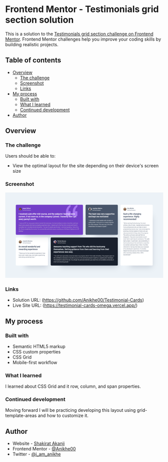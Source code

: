 # Frontend Mentor - Testimonials grid section solution

This is a solution to the [Testimonials grid section challenge on Frontend Mentor](https://www.frontendmentor.io/challenges/testimonials-grid-section-Nnw6J7Un7). Frontend Mentor challenges help you improve your coding skills by building realistic projects. 

## Table of contents

- [Overview](#overview)
  - [The challenge](#the-challenge)
  - [Screenshot](#screenshot)
  - [Links](#links)
- [My process](#my-process)
  - [Built with](#built-with)
  - [What I learned](#what-i-learned)
  - [Continued development](#continued-development)
- [Author](#author)


## Overview

### The challenge

Users should be able to:

- View the optimal layout for the site depending on their device's screen size

### Screenshot

![](./images/screencapture-testimonial-cards-omega-vercel-app-2025-01-16-16_56_09.png)

### Links

- Solution URL: (https://github.com/Anikhe00/Testimonial-Cards)
- Live Site URL: (https://testimonial-cards-omega.vercel.app/)

## My process

### Built with

- Semantic HTML5 markup
- CSS custom properties
- CSS Grid
- Mobile-first workflow

### What I learned

I learned about CSS Grid and it row, column, and span properties.

### Continued development

Moving forward I will be practicing developing this layout using grid-template-areas and how to customize it.

## Author

- Website - [Shakirat Akanji](https://shakeerah.framer.website/)
- Frontend Mentor - [@Anikhe00](https://www.frontendmentor.io/profile/Anikhe00)
- Twitter - [@i_am_anikhe](https://x.com/I_am_anikhe)

